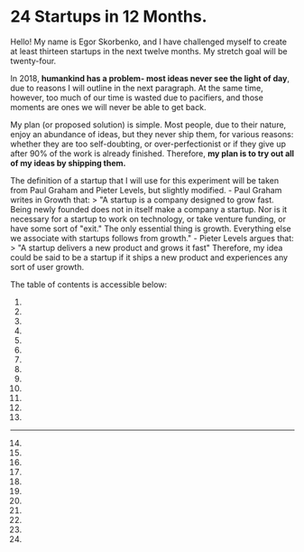 # 24 Startups in 12 Months.
Hello!
My name is Egor Skorbenko, and I have challenged myself to create at least thirteen startups in the next twelve months. My stretch goal will be twenty-four.

In 2018, **humankind has a problem- most ideas never see the light of day**, due to reasons I will outline in the next paragraph. At the same time, however, too much of our time is wasted due to pacifiers, and those moments are ones we will never be able to get back. 

My plan (or proposed solution) is simple. Most people, due to their nature, enjoy an abundance of ideas, but they never ship them, for various reasons: whether they are too self-doubting, or over-perfectionist or if they give up after 90% of the work is already finished. Therefore, **my plan is to try out all of my ideas by shipping them.**

The definition of a startup that I will use for this experiment will be taken from Paul Graham and Pieter Levels, but slightly modified.
	- Paul Graham writes in Growth that:
		> "A startup is a company designed to grow fast. Being newly founded does not in itself make a company a startup. Nor is it necessary for a startup to work on technology, or take venture funding, or have some sort of "exit." The only essential thing is growth. Everything else we associate with startups follows from growth."
	- Pieter Levels argues that:
		> "A startup delivers a new product and grows it fast"
Therefore, my idea could be said to be a startup if it ships a new product and experiences any sort of user growth.

The table of contents is accessible below:

1. 
2.
3.
4.
5.
6.
7.
8.
9.
10.
11.
12.
13.
----
14.
15.
16.
17.
18.
19.
20.
21.
22.
23.
24.

